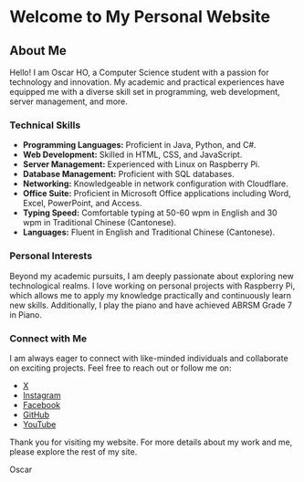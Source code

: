 # Welcome to My Personal Website

## About Me

Hello! I am Oscar HO, a Computer Science student with a passion for technology and innovation. My academic and practical experiences have equipped me with a diverse skill set in programming, web development, server management, and more.

### Technical Skills

- **Programming Languages:** Proficient in Java, Python, and C#.
- **Web Development:** Skilled in HTML, CSS, and JavaScript.
- **Server Management:** Experienced with Linux on Raspberry Pi.
- **Database Management:** Proficient with SQL databases.
- **Networking:** Knowledgeable in network configuration with Cloudflare.
- **Office Suite:** Proficient in Microsoft Office applications including Word, Excel, PowerPoint, and Access.
- **Typing Speed:** Comfortable typing at 50-60 wpm in English and 30 wpm in Traditional Chinese (Cantonese).
- **Languages:** Fluent in English and Traditional Chinese (Cantonese).

### Personal Interests

Beyond my academic pursuits, I am deeply passionate about exploring new technological realms. I love working on personal projects with Raspberry Pi, which allows me to apply my knowledge practically and continuously learn new skills. Additionally, I play the piano and have achieved ABRSM Grade 7 in Piano.

### Connect with Me

I am always eager to connect with like-minded individuals and collaborate on exciting projects. Feel free to reach out or follow me on:

- [X](https://x.com/Flucus0929)
- [Instagram](https://www.instagram.com/flucus.idv.hk/)
- [Facebook](https://www.facebook.com/flucus0929)
- [GitHub](https://github.com/Flucus)
- [YouTube](https://www.youtube.com/channel/UCDPqwAfdIp-YyGrNL7T4n6g)

Thank you for visiting my website. For more details about my work and me, please explore the rest of my site.

Oscar
